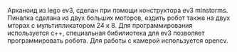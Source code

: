 Арканоид из lego ev3, сделан при помощи конструктора ev3 minstorms.
Пиналка сделана из двух больших моторов, ездить робот также на двух мторах с мультипликатором 24 к 8.
Для программирования используется c++, специальная бибилиотека для ev3 позволяет программировать робота.
Для работы с камерой используется opencv.
